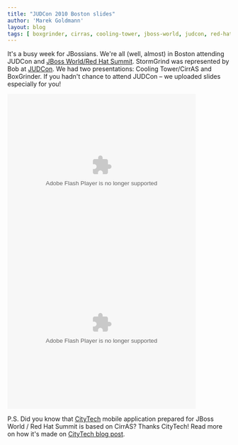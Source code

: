 ```yaml
---
title: "JUDCon 2010 Boston slides"
author: 'Marek Goldmann'
layout: blog
tags: [ boxgrinder, cirras, cooling-tower, jboss-world, judcon, red-hat-summit ]
---
```


It's a busy week for JBossians. We're all (well, almost) in Boston attending JUDCon and [JBoss World/Red Hat Summit](http://www.redhat.com/promo/summit/2010/). StormGrind was represented by Bob at [JUDCon](#{site.links[:judcon]}).  We had two presentations: Cooling Tower/CirrAS and BoxGrinder. If you hadn't chance to attend JUDCon – we uploaded slides especially for you!

<div style="width:425px" id="__ss_4599735"><object id="__sse4599735" width="425" height="355"><param name="movie" value="http://static.slidesharecdn.com/swf/ssplayer2.swf?doc=coolingtower-100624013633-phpapp02&stripped_title=judcon2010-boston-coolingtower-and-cirras&userName=marekgoldmann" /><param name="allowFullScreen" value="true"/><param name="allowScriptAccess" value="always"/><embed name="__sse4599735" src="http://static.slidesharecdn.com/swf/ssplayer2.swf?doc=coolingtower-100624013633-phpapp02&stripped_title=judcon2010-boston-coolingtower-and-cirras&userName=marekgoldmann" type="application/x-shockwave-flash" allowscriptaccess="always" allowfullscreen="true" width="425" height="355"></embed></object></div>

<div style="width:425px" id="__ss_4599808"><object id="__sse4599808" width="425" height="355"><param name="movie" value="http://static.slidesharecdn.com/swf/ssplayer2.swf?doc=boxgrinder-100624014342-phpapp02&stripped_title=judcon-2010-boston-boxgrinder&userName=marekgoldmann" /><param name="allowFullScreen" value="true"/><param name="allowScriptAccess" value="always"/><embed name="__sse4599808" src="http://static.slidesharecdn.com/swf/ssplayer2.swf?doc=boxgrinder-100624014342-phpapp02&stripped_title=judcon-2010-boston-boxgrinder&userName=marekgoldmann" type="application/x-shockwave-flash" allowscriptaccess="always" allowfullscreen="true" width="425" height="355"></embed></object></div>

P.S. Did you know that [CityTech](http://www.citytechinc.com/content/en/home.html) mobile application prepared for JBoss World / Red Hat Summit is based on CirrAS? Thanks CityTech! Read more on how it's made on [    CityTech blog post](http://blogs.citytechinc.com/jeffbrown/?p=42).